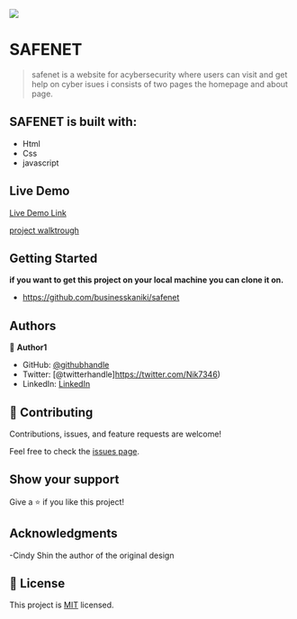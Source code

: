 ![](https://img.shields.io/badge/Microverse-blueviolet)

# SAFENET 

> safenet is a website for acybersecurity  where users can visit and get help on cyber isues 
i consists of two pages the homepage and about page.


## SAFENET is built with:

- Html
- Css
- javascript

## Live Demo 

[Live Demo Link](https://businesskaniki.github.io/safenet/)

[project walktrough](https://www.loom.com/share/887a6795ccb94f4098fc69c1b254a578)


## Getting Started

**if you want to get this project on your local machine you can clone it on.**
- https://github.com/businesskaniki/safenet


## Authors

👤 **Author1**

- GitHub: [@githubhandle](https://github.com/businesskaniki)
- Twitter: [@twitterhandle]https://twitter.com/Nik7346)
- LinkedIn: [LinkedIn](https://www.linkedin.com/in/nicholas-maina-175b52233/)

## 🤝 Contributing

Contributions, issues, and feature requests are welcome!

Feel free to check the [issues page](https://github.com/businesskaniki/safenet/issues).

## Show your support

Give a ⭐️ if you like this project!



## Acknowledgments

-Cindy Shin the author of the original design

## 📝 License

This project is [MIT](./MIT.md) licensed.
